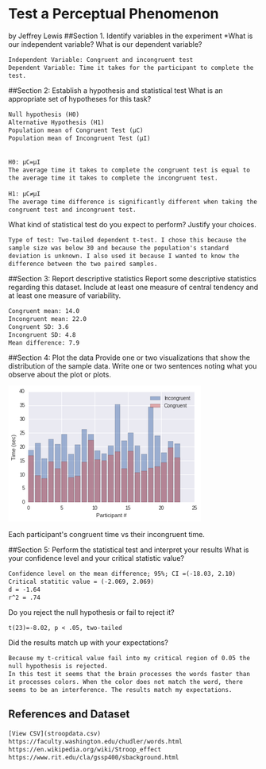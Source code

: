# Test a Perceptual Phenomenon
by Jeffrey Lewis
##Section 1. Identify variables in the experiment
*What is our independent variable? What is our dependent variable?
```
Independent Variable: Congruent and incongruent test
Dependent Variable: Time it takes for the participant to complete the test.
```

##Section 2: Establish a hypothesis and statistical test
What is an appropriate set of hypotheses for this task?

```
Null hypothesis (H0)
Alternative Hypothesis (H1)
Population mean of Congruent Test (μC)
Population mean of Incongruent Test (μI)


H0: μC=μI
The average time it takes to complete the congruent test is equal to the average time it takes to complete the incongruent test.

H1: μC≠μI
The average time difference is significantly different when taking the congruent test and incongruent test.
```

What kind of statistical test do you expect to perform? Justify your choices.

```
Type of test: Two-tailed dependent t-test. I chose this because the sample size was below 30 and because the population's standard deviation is unknown. I also used it because I wanted to know the difference between the two paired samples.
```

##Section 3: Report descriptive statistics
Report some descriptive statistics regarding this dataset. Include at least one measure of central tendency and at least one measure of variability.
```
Congruent mean: 14.0
Incongruent mean: 22.0
Congruent SD: 3.6
Incongruent SD: 4.8
Mean difference: 7.9
```

##Section 4: Plot the data
Provide one or two visualizations that show the distribution of the sample data. Write one or two sentences noting what you observe about the plot or plots.

![Completion times of congruent and incongruent tasks](ic.png)

Each participant's congruent time vs their incongruent time.

##Section 5: Perform the statistical test and interpret your results
What is your confidence level and your critical statistic value? 

``` 
Confidence level on the mean difference; 95%; CI =(-18.03, 2.10)
Critical statitic value = (-2.069, 2.069)
d = -1.64
r^2 = .74
```
Do you reject the null hypothesis or fail to reject it?
```
t(23)=-8.02, p < .05, two-tailed
```
Did the results match up with your expectations?
```
Because my t-critical value fail into my critical region of 0.05 the null hypothesis is rejected.
In this test it seems that the brain processes the words faster than it processes colors. When the color does not match the word, there seems to be an interference. The results match my expectations.
```
## References and Dataset
```
[View CSV](stroopdata.csv)
https://faculty.washington.edu/chudler/words.html
https://en.wikipedia.org/wiki/Stroop_effect
https://www.rit.edu/cla/gssp400/sbackground.html
```